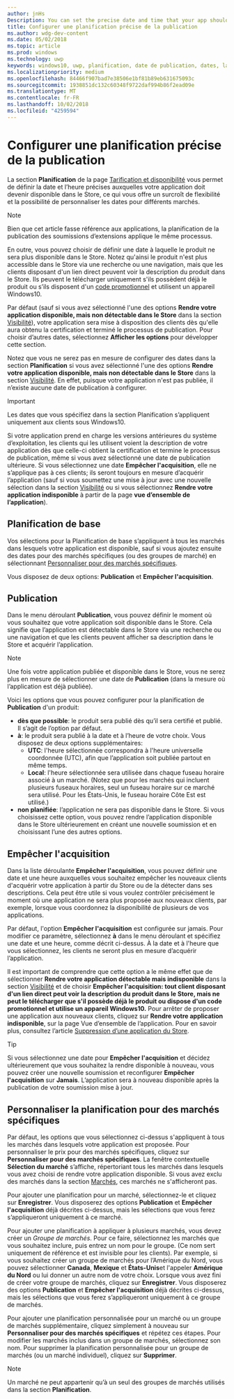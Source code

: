 ```yaml
---
author: jnHs
Description: You can set the precise date and time that your app should become available in the Store, giving you greater flexibility and the ability to customize dates for different markets.
title: Configurer une planification précise de la publication
ms.author: wdg-dev-content
ms.date: 05/02/2018
ms.topic: article
ms.prod: windows
ms.technology: uwp
keywords: windows10, uwp, planification, date de publication, dates, lancement
ms.localizationpriority: medium
ms.openlocfilehash: 84466f907bad7e38506e1bf81b89eb631675093c
ms.sourcegitcommit: 1938851dc132c60348f9722daf994b86f2ead09e
ms.translationtype: MT
ms.contentlocale: fr-FR
ms.lasthandoff: 10/02/2018
ms.locfileid: "4259594"
---
```

# <a name="configure-precise-release-scheduling"></a>Configurer une planification précise de la publication

La section **Planification** de la page [Tarification et disponibilité](set-app-pricing-and-availability.md) vous permet de définir la date et l’heure précises auxquelles votre application doit devenir disponible dans le Store, ce qui vous offre un surcroît de flexibilité et la possibilité de personnaliser les dates pour différents marchés.

> [!NOTE]
> Bien que cet article fasse référence aux applications, la planification de la publication des soumissions d’extensions applique le même processus.

En outre, vous pouvez choisir de définir une date à laquelle le produit ne sera plus disponible dans le Store. Notez qu'ainsi le produit n'est plus accessible dans le Store via une recherche ou une navigation, mais que les clients disposant d'un lien direct peuvent voir la description du produit dans le Store. Ils peuvent le télécharger uniquement s'ils possèdent déjà le produit ou s’ils disposent d'un [code promotionnel](generate-promotional-codes.md) et utilisent un appareil Windows10.

Par défaut (sauf si vous avez sélectionné l'une des options **Rendre votre application disponible, mais non détectable dans le Store** dans la section [Visibilité](choose-visibility-options.md#discoverability)), votre application sera mise à disposition des clients dès qu'elle aura obtenu la certification et terminé le processus de publication. Pour choisir d’autres dates, sélectionnez **Afficher les options** pour développer cette section.

Notez que vous ne serez pas en mesure de configurer des dates dans la section **Planification** si vous avez sélectionné l'une des options **Rendre votre application disponible, mais non détectable dans le Store** dans la section [Visibilité](choose-visibility-options.md#discoverability). En effet, puisque votre application n'est pas publiée, il n’existe aucune date de publication à configurer.

> [!IMPORTANT]
> Les dates que vous spécifiez dans la section Planification s’appliquent uniquement aux clients sous Windows10.
>
>Si votre application prend en charge les versions antérieures du système d’exploitation, les clients qui les utilisent voient la description de votre application dès que celle-ci obtient la certification et termine le processus de publication, même si vous avez sélectionné une date de publication ultérieure. Si vous sélectionnez une date **Empêcher l'acquisition**, elle ne s’applique pas à ces clients; ils seront toujours en mesure d’acquérir l’application (sauf si vous soumettez une mise à jour avec une nouvelle sélection dans la section [Visibilité](choose-visibility-options.md#discoverability) ou si vous sélectionnez **Rendre votre application indisponible** à partir de la page **vue d’ensemble de l’application**).


## <a name="base-schedule"></a>Planification de base

Vos sélections pour la Planification de base s’appliquent à tous les marchés dans lesquels votre application est disponible, sauf si vous ajoutez ensuite des dates pour des marchés spécifiques (ou des groupes de marché) en sélectionnant [Personnaliser pour des marchés spécifiques](#customize-the-schedule-for-specific-markets).

Vous disposez de deux options: **Publication** et **Empêcher l'acquisition**. 

## <a name="release"></a>Publication

Dans le menu déroulant **Publication**, vous pouvez définir le moment où vous souhaitez que votre application soit disponible dans le Store. Cela signifie que l’application est détectable dans le Store via une recherche ou une navigation et que les clients peuvent afficher sa description dans le Store et acquérir l’application.

>[!NOTE]
> Une fois votre application publiée et disponible dans le Store, vous ne serez plus en mesure de sélectionner une date de **Publication** (dans la mesure où l’application est déjà publiée).

Voici les options que vous pouvez configurer pour la planification de **Publication** d'un produit:
- **dès que possible**: le produit sera publié dès qu’il sera certifié et publié. Il s’agit de l’option par défaut.
- **à**: le produit sera publié à la date et à l’heure de votre choix. Vous disposez de deux options supplémentaires:
   - **UTC**: l'heure sélectionnée correspondra à l'heure universelle coordonnée (UTC), afin que l’application soit publiée partout en même temps.
   - **Local**: l'heure sélectionnée sera utilisée dans chaque fuseau horaire associé à un marché. (Notez que pour les marchés qui incluent plusieurs fuseaux horaires, seul un fuseau horaire sur ce marché sera utilisé. Pour les États-Unis, le fuseau horaire Côte Est est utilisé.)
- **non planifiée**: l’application ne sera pas disponible dans le Store. Si vous choisissez cette option, vous pouvez rendre l’application disponible dans le Store ultérieurement en créant une nouvelle soumission et en choisissant l’une des autres options.


## <a name="stop-acquisition"></a>Empêcher l'acquisition

Dans la liste déroulante **Empêcher l'acquisition**, vous pouvez définir une date et une heure auxquelles vous souhaitez empêcher les nouveaux clients d'acquérir votre application à partir du Store ou de la détecter dans ses descriptions. Cela peut être utile si vous voulez contrôler précisément le moment où une application ne sera plus proposée aux nouveaux clients, par exemple, lorsque vous coordonnez la disponibilité de plusieurs de vos applications.

Par défaut, l'option **Empêcher l'acquisition** est configurée sur jamais. Pour modifier ce paramètre, sélectionnez **à** dans le menu déroulant et spécifiez une date et une heure, comme décrit ci-dessus. À la date et à l'heure que vous sélectionnez, les clients ne seront plus en mesure d’acquérir l’application.

Il est important de comprendre que cette option a le même effet que de sélectionner **Rendre votre application détectable mais indisponible** dans la section [Visibilité](choose-visibility-options.md#discoverability) et de choisir **Empêcher l'acquisition: tout client disposant d'un lien direct peut voir la description du produit dans le Store, mais ne peut le télécharger que s'il possède déjà le produit ou dispose d'un code promotionnel et utilise un appareil Windows10.** Pour arrêter de proposer une application aux nouveaux clients, cliquez sur **Rendre votre application indisponible**, sur la page Vue d’ensemble de l’application. Pour en savoir plus, consultez l’article [Suppression d’une application du Store](guidance-for-app-package-management.md#removing-an-app-from-the-store).

> [!TIP]
> Si vous sélectionnez une date pour **Empêcher l'acquisition** et décidez ultérieurement que vous souhaitez la rendre disponible à nouveau, vous pouvez créer une nouvelle soumission et reconfigurer **Empêcher l'acquisition** sur **Jamais**. L’application sera à nouveau disponible après la publication de votre soumission mise à jour.

## <a name="customize-the-schedule-for-specific-markets"></a>Personnaliser la planification pour des marchés spécifiques 

Par défaut, les options que vous sélectionnez ci-dessus s'appliquent à tous les marchés dans lesquels votre application est proposée. Pour personnaliser le prix pour des marchés spécifiques, cliquez sur **Personnaliser pour des marchés spécifiques**. La fenêtre contextuelle **Sélection du marché** s’affiche, répertoriant tous les marchés dans lesquels vous avez choisi de rendre votre application disponible. Si vous avez exclu des marchés dans la section [Marchés](define-pricing-and-market-selection.md), ces marchés ne s'afficheront pas. 

Pour ajouter une planification pour un marché, sélectionnez-le et cliquez sur **Enregistrer**. Vous disposerez des options **Publication** et **Empêcher l'acquisition** déjà décrites ci-dessus, mais les sélections que vous ferez s’appliqueront uniquement à ce marché.

Pour ajouter une planification à appliquer à plusieurs marchés, vous devez créer un *Groupe de marchés*. Pour ce faire, sélectionnez les marchés que vous souhaitez inclure, puis entrez un nom pour le groupe. (Ce nom sert uniquement de référence et est invisible pour les clients). Par exemple, si vous souhaitez créer un groupe de marchés pour l’Amérique du Nord, vous pouvez sélectionner **Canada**, **Mexique** et **États-Unis**et l'appeler **Amérique du Nord** ou lui donner un autre nom de votre choix. Lorsque vous avez fini de créer votre groupe de marchés, cliquez sur **Enregistrer**. Vous disposerez des options **Publication** et **Empêcher l'acquisition** déjà décrites ci-dessus, mais les sélections que vous ferez s’appliqueront uniquement à ce groupe de marchés.

Pour ajouter une planification personnalisée pour un marché ou un groupe de marchés supplémentaire, cliquez simplement à nouveau sur **Personnaliser pour des marchés spécifiques** et répétez ces étapes. Pour modifier les marchés inclus dans un groupe de marchés, sélectionnez son nom. Pour supprimer la planification personnalisée pour un groupe de marchés (ou un marché individuel), cliquez sur **Supprimer**.

> [!NOTE]
> Un marché ne peut appartenir qu’à un seul des groupes de marchés utilisés dans la section **Planification**. 










